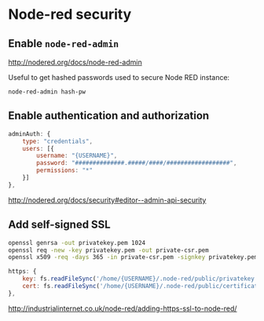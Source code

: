 # Node-red security

## Enable `node-red-admin`

http://nodered.org/docs/node-red-admin

Useful to get hashed passwords used to secure Node RED instance:
```
node-red-admin hash-pw
```

## Enable authentication and authorization

```js
adminAuth: {
    type: "credentials",
    users: [{
        username: "{USERNAME}",
        password: "##############.#####/####/##################",
        permissions: "*"
    }]
},
```

http://nodered.org/docs/security#editor--admin-api-security

## Add self-signed SSL

```bash
openssl genrsa -out privatekey.pem 1024
openssl req -new -key privatekey.pem -out private-csr.pem
openssl x509 -req -days 365 -in private-csr.pem -signkey privatekey.pem -out certificate.pem
```

```js
https: {
    key: fs.readFileSync('/home/{USERNAME}/.node-red/public/privatekey.pem'),
    cert: fs.readFileSync('/home/{USERNAME}/.node-red/public/certificate.pem')
},
```

http://industrialinternet.co.uk/node-red/adding-https-ssl-to-node-red/